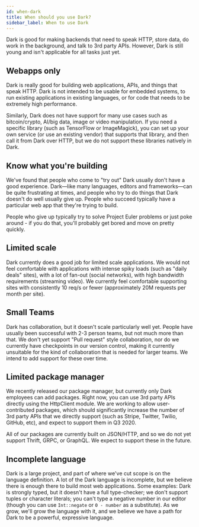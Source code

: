 ```yaml
---
id: when-dark
title: When should you use Dark?
sidebar_label: When to use Dark
---
```


Dark is good for making backends that need to speak HTTP, store data, do work in
the background, and talk to 3rd party APIs. However, Dark is still young and
isn't applicable for all tasks just yet.

## Webapps only

Dark is really good for building web applications, APIs, and things that speak
HTTP. Dark is not intended to be usable for embedded systems, to run existing
applications in existing languages, or for code that needs to be extremely high
performance.

Similarly, Dark does not have support for many use cases such as bitcoin/crypto,
AI/big data, image or video manipulation. If you need a specific library (such
as TensorFlow or ImageMagick), you can set up your own service (or use an
existing vendor) that supports that library, and then call it from Dark over
HTTP, but we do not support these libraries natively in Dark.

## Know what you're building

We've found that people who come to "try out" Dark usually don't have a good
experience. Dark—like many languages, editors and frameworks—can be quite
frustrating at times, and people who try to do things that Dark doesn't do well
usually give up. People who succeed typically have a particular web app that
they're trying to build.

People who give up typically try to solve Project Euler problems or just poke
around - if you do that, you'll probably get bored and move on pretty quickly.

## Limited scale

Dark currently does a good job for limited scale applications. We would not feel
comfortable with applications with intense spiky loads (such as "daily deals"
sites), with a lot of fan-out (social networks), with high bandwidth
requirements (streaming video). We currently feel comfortable supporting sites
with consistently 10 req/s or fewer (approximately 20M requests per month per
site).

## Small Teams

Dark has collaboration, but it doesn't scale particularly well yet. People have
usually been successful with 2-3 person teams, but not much more than that. We
don't yet support "Pull request" style collaboration, nor do we currently have
checkpoints in our version control, making it currently unsuitable for the kind
of collaboration that is needed for larger teams. We intend to add support for
these over time.

## Limited package manager

We recently released our package manager, but currently only Dark employees can
add packages. Right now, you can use 3rd party APIs directly using the
HttpClient module. We are working to allow user-contributed packages, which
should significantly increase the number of 3rd party APIs that we directly
support (such as Stripe, Twitter, Twilio, GitHub, etc), and expect to support
them in Q3 2020.

All of our packages are currently built on JSON/HTTP, and so we do not yet
support Thrift, GRPC, or GraphQL. We expect to support these in the future.

## Incomplete language

Dark is a large project, and part of where we've cut scope is on the language
definition. A lot of the Dark language is incomplete, but we believe there is
enough there to build most web applications. Some examples: Dark is strongly
typed, but it doesn't have a full type-checker; we don't support tuples or
character literals; you can't type a negative number in our editor (though you
can use `Int::negate` or `0 - number` as a substitute). As we grow, we'll grow
the language with it, and we believe we have a path for Dark to be a powerful,
expressive language.

